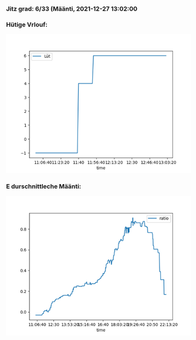 ### Jitz grad: 6/33 (Määnti, 2021-12-27 13:02:00

### Hütige Vrlouf:
![Graph](Today.png)

### E durschnittleche Määnti:
![Graph](Määnti.png)